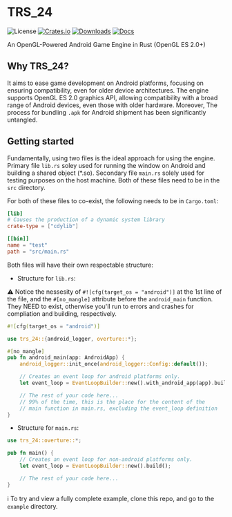 # TRS_24

![License](https://img.shields.io/badge/license-MIT%2FApache-blue.svg)
[![Crates.io](https://img.shields.io/crates/v/trs_24.svg)](https://crates.io/crates/trs_24)
[![Downloads](https://img.shields.io/crates/d/trs_24.svg)](https://crates.io/crates/trs_24)
[![Docs](https://docs.rs/trs_24/badge.svg)](https://docs.rs/trs_24/latest/trs_24/)

An OpenGL-Powered Android Game Engine in Rust (OpenGL ES 2.0+)

## Why TRS_24?

It aims to ease game development on Android platforms, focusing on ensuring compatibility, even for older device architectures.
The engine supports OpenGL ES 2.0 graphics API, allowing compatibility with a broad range of Android devices, even those with older hardware. 
Moreover, The process for bundling `.apk` for Android shipment has been significantly untangled.

## Getting started
Fundamentally, using two files is the ideal approach for using the engine. Primary file `lib.rs` soley used for running the window on Android and building a shared object (*.so).
Secondary file `main.rs` solely used for testing purposes on the host machine. Both of these files need to be in the `src` directory.

For both of these files to co-exist, the following needs to be in `Cargo.toml`:
```toml
[lib]
# Causes the production of a dynamic system library
crate-type = ["cdylib"]

[[bin]]
name = "test"
path = "src/main.rs"
```
Both files will have their own respectable structure:

- Structure for `lib.rs`:
   
⚠️ Notice the nessesity of `#![cfg(target_os = "android")]` at the 1st line of the file, and the `#[no_mangle]` attribute before the `android_main` function. They NEED to exist, otherwise you'll run to errors and crashes for compliation and building, respectively.

```rust
#![cfg(target_os = "android")]

use trs_24::{android_logger, overture::*};

#[no_mangle]
pub fn android_main(app: AndroidApp) {
    android_logger::init_once(android_logger::Config::default());

    // Creates an event loop for android platforms only.
    let event_loop = EventLoopBuilder::new().with_android_app(app).build();

    // The rest of your code here...
    // 99% of the time, this is the place for the content of the 
    // main function in main.rs, excluding the event_loop definition 
}
```

- Structure for `main.rs`:
```rust
use trs_24::overture::*;

pub fn main() {
    // Creates an event loop for non-android platforms only.
    let event_loop = EventLoopBuilder::new().build();

    // The rest of your code here...
}
```
ℹ️ To try and view a fully complete example, clone this repo, and go to the `example` directory.
